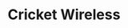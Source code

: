 ---
title: "Cricket Wireless"
url: /chicago/cricket-wireless-south-commercial-avenue/
shop: mobile phone
---